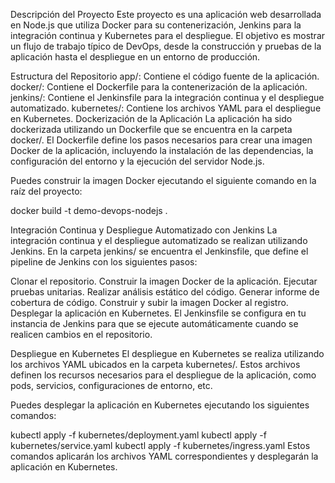 Descripción del Proyecto
Este proyecto es una aplicación web desarrollada en Node.js que utiliza Docker para su contenerización, Jenkins para la integración continua y Kubernetes para el despliegue. El objetivo es mostrar un flujo de trabajo típico de DevOps, desde la construcción y pruebas de la aplicación hasta el despliegue en un entorno de producción.

Estructura del Repositorio
app/: Contiene el código fuente de la aplicación.
docker/: Contiene el Dockerfile para la contenerización de la aplicación.
jenkins/: Contiene el Jenkinsfile para la integración continua y el despliegue automatizado.
kubernetes/: Contiene los archivos YAML para el despliegue en Kubernetes.
Dockerización de la Aplicación
La aplicación ha sido dockerizada utilizando un Dockerfile que se encuentra en la carpeta docker/. El Dockerfile define los pasos necesarios para crear una imagen Docker de la aplicación, incluyendo la instalación de las dependencias, la configuración del entorno y la ejecución del servidor Node.js.

Puedes construir la imagen Docker ejecutando el siguiente comando en la raíz del proyecto:


docker build -t demo-devops-nodejs .


Integración Continua y Despliegue Automatizado con Jenkins
La integración continua y el despliegue automatizado se realizan utilizando Jenkins. En la carpeta jenkins/ se encuentra el Jenkinsfile, que define el pipeline de Jenkins con los siguientes pasos:

Clonar el repositorio.
Construir la imagen Docker de la aplicación.
Ejecutar pruebas unitarias.
Realizar análisis estático del código.
Generar informe de cobertura de código.
Construir y subir la imagen Docker al registro.
Desplegar la aplicación en Kubernetes.
El Jenkinsfile se configura en tu instancia de Jenkins para que se ejecute automáticamente cuando se realicen cambios en el repositorio.

Despliegue en Kubernetes
El despliegue en Kubernetes se realiza utilizando los archivos YAML ubicados en la carpeta kubernetes/. Estos archivos definen los recursos necesarios para el despliegue de la aplicación, como pods, servicios, configuraciones de entorno, etc.

Puedes desplegar la aplicación en Kubernetes ejecutando los siguientes comandos:


kubectl apply -f kubernetes/deployment.yaml
kubectl apply -f kubernetes/service.yaml
kubectl apply -f kubernetes/ingress.yaml
Estos comandos aplicarán los archivos YAML correspondientes y desplegarán la aplicación en Kubernetes.

